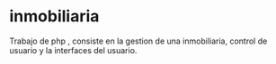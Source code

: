 # inmobiliaria

Trabajo de php , consiste en la gestion de una inmobiliaria, control de usuario y la interfaces del usuario.

